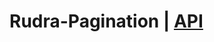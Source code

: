 # Rudra-Pagination | [API](https://github.com/Jagepard/Rudra-Pagination/blob/master/docs.md "Documentation API")
